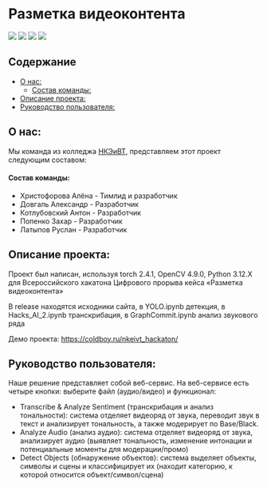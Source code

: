 # Разметка видеоконтента
![](https://img.shields.io/badge/Made_by-НКЭиВТ-blue) ![](https://img.shields.io/badge/Python-3.12.X-yellow)  ![](https://img.shields.io/badge/torch-2.4.1-green) ![](https://img.shields.io/badge/OpenCV-4.10.0-darkblue)
## Содержание
  - [О нас:](#о-нас)
    - [Состав команды:](#состав-команды)
  - [Описание проекта:](#описание-проекта)
  - [Руководство пользователя:](#руководство-пользователя)

## О нас:

Мы команда из колледжа [НКЭиВТ](http://www.nke.ru/), представляем этот проект следующим составом:

#### Состав команды:

- Христофорова Алёна - Тимлид и разработчик
- Довгаль Александр - Разработчик
- Котлубовский Антон - Разработчик
- Попенко Захар - Разработчик
- Латыпов Руслан - Разработчик

## Описание проекта:

Проект был написан, используя torch 2.4.1, OpenCV 4.9.0, Python 3.12.X для Всероссийского хакатона Цифрового прорыва кейса «Разметка видеоконтента»

В release находятся исходники сайта, в YOLO.ipynb детекция, в Hacks_AI_2.ipynb транскрибация, в GraphCommit.ipynb анализ звукового ряда

Демо проекта: https://coldboy.ru/nkeivt_hackaton/

## Руководство пользователя:

Наше решение представляет собой веб-сервис. 
На веб-сервисе есть четыре кнопки: выберите файл (аудио/видео) и функционал:
- Transcribe & Analyze Sentiment (транскрибация и анализ тональности): система отделяет видеоряд от звука, переводит звук в текст и анализирует тональность, а также модерирует по Base/Black.
- Analyze Audio (анализ аудио): система отделяет видеоряд от звука, анализирует аудио (выявляет тональность, изменение интонации и потенциальные моменты для модерации/промо)
- Detect Objects (обнаружение объектов): система выделяет объекты, символы и сцены и классифицирует их (находит категорию, к которой относится объект/символ/сцена)

